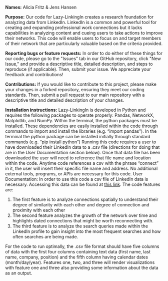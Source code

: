**Names:** Alicia Fritz & Jens Hansen

**Purpose:** Our code for Lazy-LinkingIn creates a research foundation for analyzing data from LinkedIn. LinkedIn is a common and powerful tool for creating and expanding professional work connections but it lacks capabilities in analyzing content and cueing users to take actions to improve their networks. This code will enable users to focus on and target members of their network that are particularly valuable based on the criteria provided.

**Reporting bugs or feature requests:** In order to do either of these things for our code, please go to the "Issues" tab in our GitHub repository, click "New Issue," and provide a descriptive title, detailed description, and steps to reproduce (if applicable). Then, submit your issue. We appreciate your feedback and contributions!

**Contributions:** If you would like to contribute to this project, please make your changes in a forked repository, ensuring they meet our coding standards. Then, submit a pull request to our main repository with a descriptive title and detailed description of your changes.

**Installation instructions:** Lazy-LinkingIn is developed in Python and requires the following packages to operate properly: Pandas, NetworkX, Matplotlib, and NumPy. Within the terminal, the python packages must be installed. These dependencies are easily installed within the code through commands to import and install the libraries (e.g. “import pandas”). In the terminal the python package can be installed initially through standard commands (e.g. “pip install python”) Running this code requires a user to have downloaded their LinkedIn data to a .csv file (directions for doing that are in the User Documentation section below). Once that data file has been downloaded the user will need to reference that file name and location within the code. Anytime code references a csv with the phrase “connect” in it, the user will insert their specific file name and address. No additional external tools, programs, or APIs are necessary for this code.
User Documentation:  In order to use this code a csv file of LinkedIn data is necessary. Accessing this data can be found at [this link]( https://www.linkedin.com/help/linkedin/answer/a1339364/downloading-your-account-data).
The code features are:
  1. The first feature is to analyze connections spatially to understand their degree of similarity with each other and degree of connection and proximity with each other
  2. The second feature analyzes the growth of the network over time and highlights dated connections that might be worth reconnecting with.
  3. The third feature is to analyze the search queries made within the LinkedIn profile to gain insight into the most frequent searches and how often searches are being made.

For the code to run optimally, the .csv file format should have five columns of data with the first four columns containing text data (first name, last name, company, position) and the fifth column having calendar dates (month/day/year). Features one, two, and three will render visualizations with feature one and three also providing some information about the data as an output.
